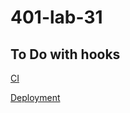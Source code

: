 # 401-lab-31

## To Do with hooks

[CI](https://github.com/david-vloedman/401-lab-31/actions)

[Deployment](https://csb-sxb9j.netlify.com/)
